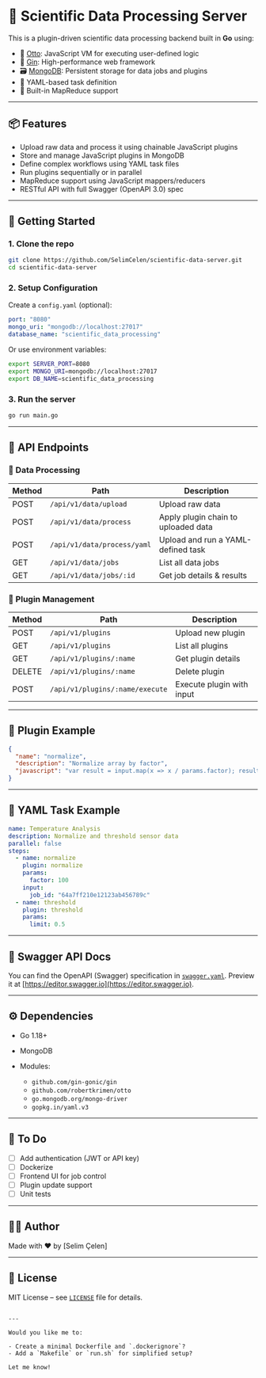 

# 🔬 Scientific Data Processing Server

This is a plugin-driven scientific data processing backend built in **Go** using:

- 🧠 [Otto](https://github.com/robertkrimen/otto): JavaScript VM for executing user-defined logic
- 🚀 [Gin](https://github.com/gin-gonic/gin): High-performance web framework
- 🗃️ [MongoDB](https://www.mongodb.com/): Persistent storage for data jobs and plugins
- 📜 YAML-based task definition
- 🔁 Built-in MapReduce support

---

## 📦 Features

- Upload raw data and process it using chainable JavaScript plugins
- Store and manage JavaScript plugins in MongoDB
- Define complex workflows using YAML task files
- Run plugins sequentially or in parallel
- MapReduce support using JavaScript mappers/reducers
- RESTful API with full Swagger (OpenAPI 3.0) spec

---

## 🚀 Getting Started

### 1. Clone the repo

```bash
git clone https://github.com/SelimCelen/scientific-data-server.git
cd scientific-data-server
````

### 2. Setup Configuration

Create a `config.yaml` (optional):

```yaml
port: "8080"
mongo_uri: "mongodb://localhost:27017"
database_name: "scientific_data_processing"
```

Or use environment variables:

```bash
export SERVER_PORT=8080
export MONGO_URI=mongodb://localhost:27017
export DB_NAME=scientific_data_processing
```

### 3. Run the server

```bash
go run main.go
```

---

## 📡 API Endpoints

### 🔄 Data Processing

| Method | Path                        | Description                         |
| ------ | --------------------------- | ----------------------------------- |
| POST   | `/api/v1/data/upload`       | Upload raw data                     |
| POST   | `/api/v1/data/process`      | Apply plugin chain to uploaded data |
| POST   | `/api/v1/data/process/yaml` | Upload and run a YAML-defined task  |
| GET    | `/api/v1/data/jobs`         | List all data jobs                  |
| GET    | `/api/v1/data/jobs/:id`     | Get job details & results           |

### 🧩 Plugin Management

| Method | Path                            | Description               |
| ------ | ------------------------------- | ------------------------- |
| POST   | `/api/v1/plugins`               | Upload new plugin         |
| GET    | `/api/v1/plugins`               | List all plugins          |
| GET    | `/api/v1/plugins/:name`         | Get plugin details        |
| DELETE | `/api/v1/plugins/:name`         | Delete plugin             |
| POST   | `/api/v1/plugins/:name/execute` | Execute plugin with input |

---

## 🧪 Plugin Example

```json
{
  "name": "normalize",
  "description": "Normalize array by factor",
  "javascript": "var result = input.map(x => x / params.factor); result;"
}
```

---

## 📄 YAML Task Example

```yaml
name: Temperature Analysis
description: Normalize and threshold sensor data
parallel: false
steps:
  - name: normalize
    plugin: normalize
    params:
      factor: 100
    input:
      job_id: "64a7ff210e12123ab456789c"
  - name: threshold
    plugin: threshold
    params:
      limit: 0.5
```

---

## 📘 Swagger API Docs

You can find the OpenAPI (Swagger) specification in [`swagger.yaml`](swagger.yaml).
Preview it at [https://editor.swagger.io](https://editor.swagger.io).

---

## ⚙️ Dependencies

* Go 1.18+
* MongoDB
* Modules:

  * `github.com/gin-gonic/gin`
  * `github.com/robertkrimen/otto`
  * `go.mongodb.org/mongo-driver`
  * `gopkg.in/yaml.v3`

---

## 📌 To Do

* [ ] Add authentication (JWT or API key)
* [ ] Dockerize
* [ ] Frontend UI for job control
* [ ] Plugin update support
* [ ] Unit tests

---

## 🧑‍💻 Author

Made with ❤️ by \[Selim Çelen]

---

## 📄 License

MIT License – see [`LICENSE`](LICENSE) file for details.

```

---

Would you like me to:

- Create a minimal Dockerfile and `.dockerignore`?
- Add a `Makefile` or `run.sh` for simplified setup?

Let me know!
```
